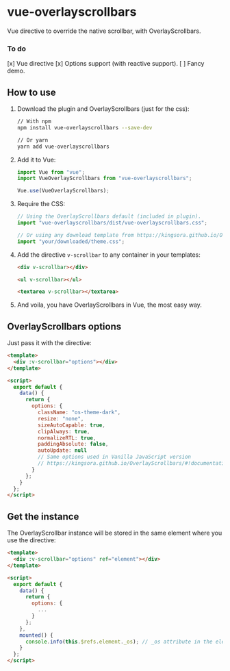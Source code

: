 # vue-overlayscrollbars

Vue directive to override the native scrollbar, with OverlayScrollbars.

### To do

[x] Vue directive
[x] Options support (with reactive support).
[ ] Fancy demo.

## How to use

1. Download the plugin and OverlayScrollbars (just for the css):

   ```bash
   // With npm
   npm install vue-overlayscrollbars --save-dev

   // Or yarn
   yarn add vue-overlayscrollbars
   ```

2. Add it to Vue:

   ```js
   import Vue from "vue";
   import VueOverlayScrollbars from "vue-overlayscrollbars";

   Vue.use(VueOverlayScrollbars);
   ```

3. Require the CSS:

   ```js
   // Using the OverlayScrollbars default (included in plugin).
   import "vue-overlayscrollbars/dist/vue-overlayscrollbars.css";

   // Or using any download template from https://kingsora.github.io/OverlayScrollbars/#!themes
   import "your/downloaded/theme.css";
   ```

4. Add the directive `v-scrollbar` to any container in your templates:

   ```html
   <div v-scrollbar></div>

   <ul v-scrollbar></ul>

   <textarea v-scrollbar></textarea>
   ```

5. And voila, you have OverlayScrollbars in Vue, the most easy way.

## OverlayScrollbars options

Just pass it with the directive:

```html
<template>
  <div :v-scrollbar="options"></div>
</template>

<script>
  export default {
    data() {
      return {
        options: {
          className: "os-theme-dark",
          resize: "none",
          sizeAutoCapable: true,
          clipAlways: true,
          normalizeRTL: true,
          paddingAbsolute: false,
          autoUpdate: null
          // Same options used in Vanilla JavaScript version
          // https://kingsora.github.io/OverlayScrollbars/#!documentation/options.
        }
      };
    }
  };
</script>
```

## Get the instance

The OverlayScrollbar instance will be stored in the same element where you use the directive:

```html
<template>
  <div :v-scrollbar="options" ref="element"></div>
</template>

<script>
  export default {
    data() {
      return {
        options: {
          ...
        }
      };
    },
    mounted() {
      console.info(this.$refs.element._os); // _os attribute in the element it's the OverlayScrollbar instance.
    }
  };
</script>
```
